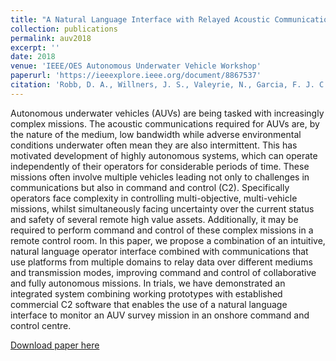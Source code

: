 ```yaml
---
title: "A Natural Language Interface with Relayed Acoustic Communications for Improved Command and Control of AUVs"
collection: publications
permalink: auv2018
excerpt: ''
date: 2018
venue: 'IEEE/OES Autonomous Underwater Vehicle Workshop'
paperurl: 'https://ieeexplore.ieee.org/document/8867537'
citation: 'Robb, D. A., Willners, J. S., Valeyrie, N., Garcia, F. J. C., Laskov, A., Liu, X., Patron, P., Hastie, H., & Petillot, Y. R. (2018). A Natural Language Interface with Relayed Acoustic Communications for Improved Command and Control of AUVs. AUV 2018 - 2018 IEEE/OES Autonomous Underwater Vehicle Workshop, Proceedings. https://doi.org/10.1109/AUV.2018.8729778'
---
```

Autonomous underwater vehicles (AUVs) are being tasked with increasingly complex missions. The acoustic communications required for AUVs are, by the nature of the medium, low bandwidth while adverse environmental conditions underwater often mean they are also intermittent. This has motivated development of highly autonomous systems, which can operate independently of their operators for considerable periods of time. These missions often involve multiple vehicles leading not only to challenges in communications but also in command and control (C2). Specifically operators face complexity in controlling multi-objective, multi-vehicle missions, whilst simultaneously facing uncertainty over the current status and safety of several remote high value assets. Additionally, it may be required to perform command and control of these complex missions in a remote control room. In this paper, we propose a combination of an intuitive, natural language operator interface combined with communications that use platforms from multiple domains to relay data over different mediums and transmission modes, improving command and control of collaborative and fully autonomous missions. In trials, we have demonstrated an integrated system combining working prototypes with established commercial C2 software that enables the use of a natural language interface to monitor an AUV survey mission in an onshore command and control centre.

[Download paper here](http://jonatansw.github.io/files/papers/auv2018.pdf)



